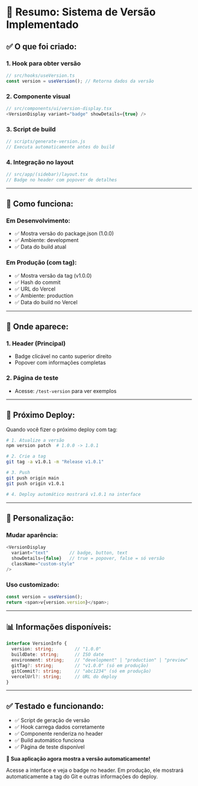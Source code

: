 # 🎯 Resumo: Sistema de Versão Implementado

## ✅ **O que foi criado:**

### **1. Hook para obter versão**
```typescript
// src/hooks/useVersion.ts
const version = useVersion(); // Retorna dados da versão
```

### **2. Componente visual**
```typescript
// src/components/ui/version-display.tsx
<VersionDisplay variant="badge" showDetails={true} />
```

### **3. Script de build**
```javascript
// scripts/generate-version.js
// Executa automaticamente antes do build
```

### **4. Integração no layout**
```typescript
// src/app/(sidebar)/layout.tsx
// Badge no header com popover de detalhes
```

---

## 🔄 **Como funciona:**

### **Em Desenvolvimento:**
- ✅ Mostra versão do package.json (1.0.0)
- ✅ Ambiente: development
- ✅ Data do build atual

### **Em Produção (com tag):**
- ✅ Mostra versão da tag (v1.0.0)
- ✅ Hash do commit
- ✅ URL do Vercel
- ✅ Ambiente: production
- ✅ Data do build no Vercel

---

## 📍 **Onde aparece:**

### **1. Header (Principal)**
- Badge clicável no canto superior direito
- Popover com informações completas

### **2. Página de teste**
- Acesse: `/test-version` para ver exemplos

---

## 🚀 **Próximo Deploy:**

Quando você fizer o próximo deploy com tag:

```bash
# 1. Atualize a versão
npm version patch  # 1.0.0 -> 1.0.1

# 2. Crie a tag
git tag -a v1.0.1 -m "Release v1.0.1"

# 3. Push
git push origin main
git push origin v1.0.1

# 4. Deploy automático mostrará v1.0.1 na interface
```

---

## 🎨 **Personalização:**

### **Mudar aparência:**
```typescript
<VersionDisplay 
  variant="text"        // badge, button, text
  showDetails={false}   // true = popover, false = só versão
  className="custom-style"
/>
```

### **Uso customizado:**
```typescript
const version = useVersion();
return <span>v{version.version}</span>;
```

---

## 📊 **Informações disponíveis:**

```typescript
interface VersionInfo {
  version: string;        // "1.0.0"
  buildDate: string;      // ISO date
  environment: string;    // "development" | "production" | "preview" 
  gitTag?: string;        // "v1.0.0" (só em produção)
  gitCommit?: string;     // "abc1234" (só em produção)
  vercelUrl?: string;     // URL do deploy
}
```

---

## ✅ **Testado e funcionando:**

- ✅ Script de geração de versão
- ✅ Hook carrega dados corretamente
- ✅ Componente renderiza no header
- ✅ Build automático funciona
- ✅ Página de teste disponível

**🎉 Sua aplicação agora mostra a versão automaticamente!**

Acesse a interface e veja o badge no header. Em produção, ele mostrará automaticamente a tag do Git e outras informações do deploy.
